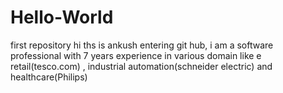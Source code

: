 # Hello-World
first repository
hi ths is ankush entering git hub, i am a software professional with 7 years experience in various domain like
e retail(tesco.com) , industrial automation(schneider electric) and healthcare(Philips)
